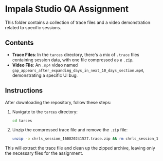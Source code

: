 # Impala Studio QA Assignment

This folder contains a collection of trace files and a video demonstration related to specific sessions.

## Contents
- **Trace Files**: In the `tarces` directory, there's a mix of `.trace` files containing session data, with one file compressed as a `.zip`.
- **Video File**: An `.mp4` video named `gap_appears_after_expanding_days_in_next_10_days_section.mp4`, demonstrating a specific UI bug.

## Instructions

After downloading the repository, follow these steps:

1. Navigate to the `tarces` directory:
   ```bash
   cd tarces
   ```
2. Unzip the compressed trace file and remove the `.zip` file:
   ```bash
   unzip -o chrls_session_160820241527.trace.zip && rm chrls_session_160820241527.trace.zip
   ```

This will extract the trace file and clean up the zipped archive, leaving only the necessary files for the assignment.
